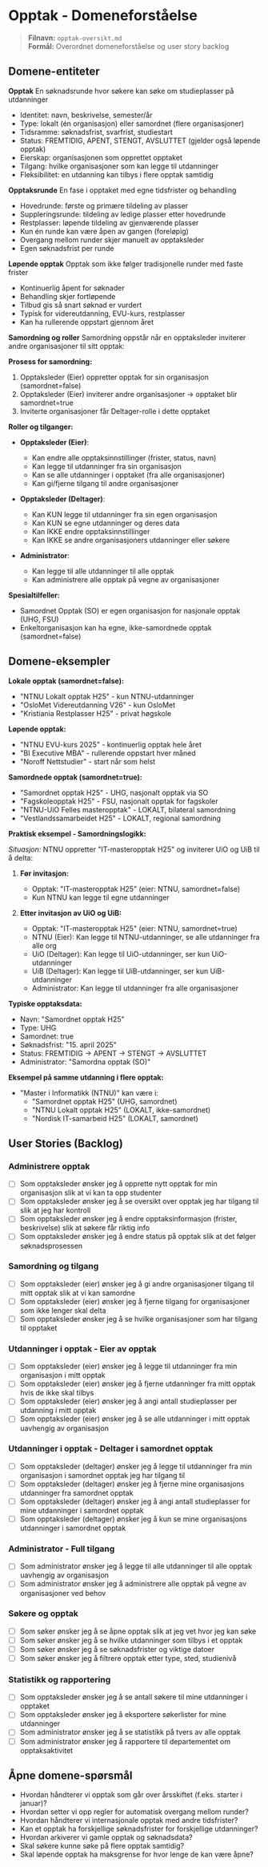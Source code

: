 # Opptak - Domeneforståelse

> **Filnavn:** `opptak-oversikt.md`  
> **Formål:** Overordnet domeneforståelse og user story backlog

## Domene-entiteter

**Opptak** 
En søknadsrunde hvor søkere kan søke om studieplasser på utdanninger
- Identitet: navn, beskrivelse, semester/år
- Type: lokalt (én organisasjon) eller samordnet (flere organisasjoner)
- Tidsramme: søknadsfrist, svarfrist, studiestart
- Status: FREMTIDIG, APENT, STENGT, AVSLUTTET (gjelder også løpende opptak)
- Eierskap: organisasjonen som opprettet opptaket
- Tilgang: hvilke organisasjoner som kan legge til utdanninger
- Fleksibilitet: en utdanning kan tilbys i flere opptak samtidig

**Opptaksrunde**
En fase i opptaket med egne tidsfrister og behandling
- Hovedrunde: første og primære tildeling av plasser
- Suppleringsrunde: tildeling av ledige plasser etter hovedrunde
- Restplasser: løpende tildeling av gjenværende plasser
- Kun én runde kan være åpen av gangen (foreløpig)
- Overgang mellom runder skjer manuelt av opptaksleder
- Egen søknadsfrist per runde

**Løpende opptak**
Opptak som ikke følger tradisjonelle runder med faste frister
- Kontinuerlig åpent for søknader
- Behandling skjer fortløpende
- Tilbud gis så snart søknad er vurdert
- Typisk for videreutdanning, EVU-kurs, restplasser
- Kan ha rullerende oppstart gjennom året

**Samordning og roller**
Samordning oppstår når en opptaksleder inviterer andre organisasjoner til sitt opptak:

**Prosess for samordning:**
1. Opptaksleder (Eier) oppretter opptak for sin organisasjon (samordnet=false)
2. Opptaksleder (Eier) inviterer andre organisasjoner → opptaket blir samordnet=true
3. Inviterte organisasjoner får Deltager-rolle i dette opptaket

**Roller og tilganger:**

- **Opptaksleder (Eier)**:
  - Kan endre alle opptaksinnstillinger (frister, status, navn)
  - Kan legge til utdanninger fra sin organisasjon
  - Kan se alle utdanninger i opptaket (fra alle organisasjoner)
  - Kan gi/fjerne tilgang til andre organisasjoner
  
- **Opptaksleder (Deltager)**:
  - Kan KUN legge til utdanninger fra sin egen organisasjon
  - Kan KUN se egne utdanninger og deres data
  - Kan IKKE endre opptaksinnstillinger
  - Kan IKKE se andre organisasjoners utdanninger eller søkere

- **Administrator**:
  - Kan legge til alle utdanninger til alle opptak
  - Kan administrere alle opptak på vegne av organisasjoner

**Spesialtilfeller:**
- Samordnet Opptak (SO) er egen organisasjon for nasjonale opptak (UHG, FSU)
- Enkeltorganisasjon kan ha egne, ikke-samordnede opptak (samordnet=false)

## Domene-eksempler

**Lokale opptak (samordnet=false):**
- "NTNU Lokalt opptak H25" - kun NTNU-utdanninger
- "OsloMet Videreutdanning V26" - kun OsloMet
- "Kristiania Restplasser H25" - privat høgskole

**Løpende opptak:**
- "NTNU EVU-kurs 2025" - kontinuerlig opptak hele året
- "BI Executive MBA" - rullerende oppstart hver måned
- "Noroff Nettstudier" - start når som helst

**Samordnede opptak (samordnet=true):**
- "Samordnet opptak H25" - UHG, nasjonalt opptak via SO
- "Fagskoleopptak H25" - FSU, nasjonalt opptak for fagskoler
- "NTNU-UiO Felles masteropptak" - LOKALT, bilateral samordning
- "Vestlandssamarbeidet H25" - LOKALT, regional samordning

**Praktisk eksempel - Samordningslogikk:**

*Situasjon:* NTNU oppretter "IT-masteropptak H25" og inviterer UiO og UiB til å delta:

1. **Før invitasjon:** 
   - Opptak: "IT-masteropptak H25" (eier: NTNU, samordnet=false)
   - Kun NTNU kan legge til egne utdanninger

2. **Etter invitasjon av UiO og UiB:**
   - Opptak: "IT-masteropptak H25" (eier: NTNU, samordnet=true)
   - NTNU (Eier): Kan legge til NTNU-utdanninger, se alle utdanninger fra alle org
   - UiO (Deltager): Kan legge til UiO-utdanninger, ser kun UiO-utdanninger
   - UiB (Deltager): Kan legge til UiB-utdanninger, ser kun UiB-utdanninger
   - Administrator: Kan legge til utdanninger fra alle organisasjoner

**Typiske opptaksdata:**
- Navn: "Samordnet opptak H25"
- Type: UHG
- Samordnet: true
- Søknadsfrist: "15. april 2025"
- Status: FREMTIDIG → APENT → STENGT → AVSLUTTET
- Administrator: "Samordna opptak (SO)"

**Eksempel på samme utdanning i flere opptak:**
- "Master i Informatikk (NTNU)" kan være i:
  - "Samordnet opptak H25" (UHG, samordnet)
  - "NTNU Lokalt opptak H25" (LOKALT, ikke-samordnet)
  - "Nordisk IT-samarbeid H25" (LOKALT, samordnet)

## User Stories (Backlog)

### Administrere opptak
- [ ] Som opptaksleder ønsker jeg å opprette nytt opptak for min organisasjon slik at vi kan ta opp studenter
- [ ] Som opptaksleder ønsker jeg å se oversikt over opptak jeg har tilgang til slik at jeg har kontroll
- [ ] Som opptaksleder ønsker jeg å endre opptaksinformasjon (frister, beskrivelse) slik at søkere får riktig info
- [ ] Som opptaksleder ønsker jeg å endre status på opptak slik at det følger søknadsprosessen

### Samordning og tilgang
- [ ] Som opptaksleder (eier) ønsker jeg å gi andre organisasjoner tilgang til mitt opptak slik at vi kan samordne
- [ ] Som opptaksleder (eier) ønsker jeg å fjerne tilgang for organisasjoner som ikke lenger skal delta
- [ ] Som opptaksleder ønsker jeg å se hvilke organisasjoner som har tilgang til opptaket

### Utdanninger i opptak - Eier av opptak
- [ ] Som opptaksleder (eier) ønsker jeg å legge til utdanninger fra min organisasjon i mitt opptak
- [ ] Som opptaksleder (eier) ønsker jeg å fjerne utdanninger fra mitt opptak hvis de ikke skal tilbys
- [ ] Som opptaksleder (eier) ønsker jeg å angi antall studieplasser per utdanning i mitt opptak
- [ ] Som opptaksleder (eier) ønsker jeg å se alle utdanninger i mitt opptak uavhengig av organisasjon

### Utdanninger i opptak - Deltager i samordnet opptak
- [ ] Som opptaksleder (deltager) ønsker jeg å legge til utdanninger fra min organisasjon i samordnet opptak jeg har tilgang til
- [ ] Som opptaksleder (deltager) ønsker jeg å fjerne mine organisasjons utdanninger fra samordnet opptak
- [ ] Som opptaksleder (deltager) ønsker jeg å angi antall studieplasser for mine utdanninger i samordnet opptak
- [ ] Som opptaksleder (deltager) ønsker jeg å kun se mine organisasjons utdanninger i samordnet opptak

### Administrator - Full tilgang
- [ ] Som administrator ønsker jeg å legge til alle utdanninger til alle opptak uavhengig av organisasjon
- [ ] Som administrator ønsker jeg å administrere alle opptak på vegne av organisasjoner ved behov

### Søkere og opptak
- [ ] Som søker ønsker jeg å se åpne opptak slik at jeg vet hvor jeg kan søke
- [ ] Som søker ønsker jeg å se hvilke utdanninger som tilbys i et opptak
- [ ] Som søker ønsker jeg å se søknadsfrister og viktige datoer
- [ ] Som søker ønsker jeg å filtrere opptak etter type, sted, studienivå

### Statistikk og rapportering
- [ ] Som opptaksleder ønsker jeg å se antall søkere til mine utdanninger i opptaket
- [ ] Som opptaksleder ønsker jeg å eksportere søkerlister for mine utdanninger
- [ ] Som administrator ønsker jeg å se statistikk på tvers av alle opptak
- [ ] Som administrator ønsker jeg å rapportere til departementet om opptaksaktivitet

## Åpne domene-spørsmål
- Hvordan håndterer vi opptak som går over årsskiftet (f.eks. starter i januar)?
- Hvordan setter vi opp regler for automatisk overgang mellom runder?
- Hvordan håndterer vi internasjonale opptak med andre tidsfrister?
- Kan et opptak ha forskjellige søknadsfrister for forskjellige utdanninger?
- Hvordan arkiverer vi gamle opptak og søknadsdata?
- Skal søkere kunne søke på flere opptak samtidig?
- Skal løpende opptak ha maksgrense for hvor lenge de kan være åpne?